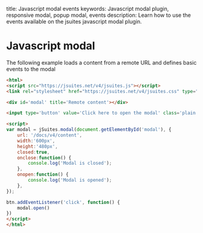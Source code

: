 title: Javascript modal events
keywords: Javascript modal plugin, responsive modal, popup modal, events
description: Learn how to use the events available on the jsuites javascript modal plugin.

Javascript modal
================

The following example loads a content from a remote URL and defines basic events to the modal

```html
<html>
<script src="https://jsuites.net/v4/jsuites.js"></script>
<link rel="stylesheet" href="https://jsuites.net/v4/jsuites.css" type="text/css" />

<div id='modal' title='Remote content'></div>

<input type='button' value='Click here to open the modal' class='plain' id="btn">

<script>
var modal = jSuites.modal(document.getElementById('modal'), {
    url: '/docs/v4/content',
    width:'600px',
    height:'480px',
    closed:true,
    onclose:function() {
        console.log('Modal is closed');
    },
    onopen:function() {
        console.log('Modal is opened');
    },
});

btn.addEventListener('click', function() {
    modal.open()
})
</script>
</html>
```


